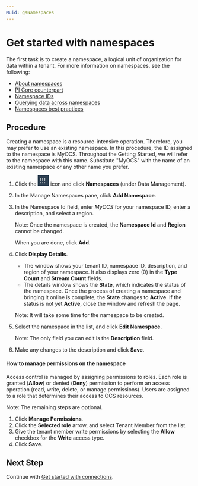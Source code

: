 ```yaml
---
Muid: gsNamespaces
---
```



# Get started with namespaces

The first task is to create a namespace, a logical unit of organization for data within a tenant. For more information on namespaces, see the following:

- [About namespaces](xref:ccNamespaces)
- [PI Core counterpart](xref:ccNamespaces#pi-core-counterpart) 
- [Namespace IDs](xref:ccNamespaces#namespace-ids)
- [Querying data across namespaces](xref:ccNamespaces#querying-data-across-namespaces)
- [Namespaces best practices](xref:bpNamespaces)

## Procedure

Creating a namespace is a resource-intensive operation. Therefore, you may prefer to use an existing namespace. In this procedure, the ID assigned to the namespace is MyOCS. Throughout the Getting Started, we will refer to the namespace with this name. Substitute "MyOCS" with the name of an existing namespace or any other name you prefer.

1. Click the ![Menu icon](images\menu-icon.png) icon and click **Namespaces** (under Data Management).


2. In the Manage Namespaces pane, click **Add Namespace**. 

3. In the Namespace Id field, enter *MyOCS* for your namespace ID, enter a description, and select a region. 

   Note: Once the namespace is created, the **Namespace Id** and **Region** cannot be changed.

   When you are done, click **Add**.

4. Click **Display Details**.  

   - The window shows your tenant ID, namespace ID, description, and region of your namespace. It also displays zero (0) in the **Type Count** and **Stream Count** fields.  
   - The details window shows the **State**, which indicates the status of the namespace. Once the process of creating a namespace and bringing it online is complete, the **State** changes to **Active**. If the status is not yet **Active**, close the window and refresh the page. 

    Note: It will take some time for the namespace to be created. 

   <!-- LA: What is the status while the namespace is being set up? Can we give them an estimate of how long it might take for the namespace status to change to Active? Follow up with Derek. -->

5. Select the namespace in the list, and click **Edit Namespace**.  

   Note: The only field you can edit is the **Description** field.

6. Make any changes to the description and click **Save**.

#### How to manage permissions on the namespace

<!-- DB: I think it makes sense to have that discussion as part of the Roles discussion, since that's the explicit purpose of Roles. But agreed it shouldn't be repeated in every page. --><!-- LA: I will make a pass through all the topics once we've created the Roles topic. -->

Access control is managed by assigning permissions to roles. Each role is granted (**Allow**) or denied (**Deny**) permission to perform an access operation (read, write, delete, or manage permissions). Users are assigned to a role that determines their access to OCS resources. 

Note: The remaining steps are optional. 

1. Click **Manage Permissions**.
2. Click the **Selected role** arrow, and select Tenant Member from the list.
3. Give the tenant member write permissions by selecting the **Allow** checkbox for the **Write** access type.
4. Click **Save**.

## Next Step

Continue with [Get started with connections](xref:gsConnections).